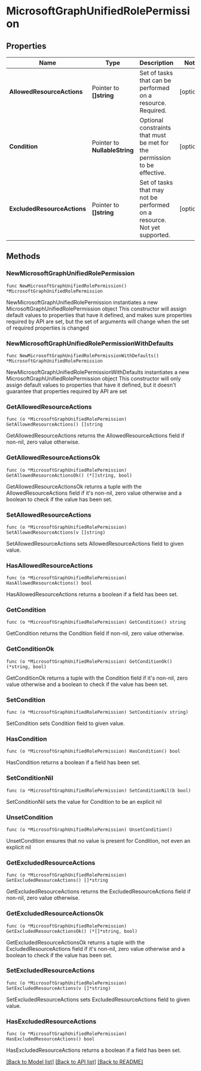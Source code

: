 # MicrosoftGraphUnifiedRolePermission

## Properties

Name | Type | Description | Notes
------------ | ------------- | ------------- | -------------
**AllowedResourceActions** | Pointer to **[]string** | Set of tasks that can be performed on a resource. Required. | [optional] 
**Condition** | Pointer to **NullableString** | Optional constraints that must be met for the permission to be effective. | [optional] 
**ExcludedResourceActions** | Pointer to **[]string** | Set of tasks that may not be performed on a resource. Not yet supported. | [optional] 

## Methods

### NewMicrosoftGraphUnifiedRolePermission

`func NewMicrosoftGraphUnifiedRolePermission() *MicrosoftGraphUnifiedRolePermission`

NewMicrosoftGraphUnifiedRolePermission instantiates a new MicrosoftGraphUnifiedRolePermission object
This constructor will assign default values to properties that have it defined,
and makes sure properties required by API are set, but the set of arguments
will change when the set of required properties is changed

### NewMicrosoftGraphUnifiedRolePermissionWithDefaults

`func NewMicrosoftGraphUnifiedRolePermissionWithDefaults() *MicrosoftGraphUnifiedRolePermission`

NewMicrosoftGraphUnifiedRolePermissionWithDefaults instantiates a new MicrosoftGraphUnifiedRolePermission object
This constructor will only assign default values to properties that have it defined,
but it doesn't guarantee that properties required by API are set

### GetAllowedResourceActions

`func (o *MicrosoftGraphUnifiedRolePermission) GetAllowedResourceActions() []string`

GetAllowedResourceActions returns the AllowedResourceActions field if non-nil, zero value otherwise.

### GetAllowedResourceActionsOk

`func (o *MicrosoftGraphUnifiedRolePermission) GetAllowedResourceActionsOk() (*[]string, bool)`

GetAllowedResourceActionsOk returns a tuple with the AllowedResourceActions field if it's non-nil, zero value otherwise
and a boolean to check if the value has been set.

### SetAllowedResourceActions

`func (o *MicrosoftGraphUnifiedRolePermission) SetAllowedResourceActions(v []string)`

SetAllowedResourceActions sets AllowedResourceActions field to given value.

### HasAllowedResourceActions

`func (o *MicrosoftGraphUnifiedRolePermission) HasAllowedResourceActions() bool`

HasAllowedResourceActions returns a boolean if a field has been set.

### GetCondition

`func (o *MicrosoftGraphUnifiedRolePermission) GetCondition() string`

GetCondition returns the Condition field if non-nil, zero value otherwise.

### GetConditionOk

`func (o *MicrosoftGraphUnifiedRolePermission) GetConditionOk() (*string, bool)`

GetConditionOk returns a tuple with the Condition field if it's non-nil, zero value otherwise
and a boolean to check if the value has been set.

### SetCondition

`func (o *MicrosoftGraphUnifiedRolePermission) SetCondition(v string)`

SetCondition sets Condition field to given value.

### HasCondition

`func (o *MicrosoftGraphUnifiedRolePermission) HasCondition() bool`

HasCondition returns a boolean if a field has been set.

### SetConditionNil

`func (o *MicrosoftGraphUnifiedRolePermission) SetConditionNil(b bool)`

 SetConditionNil sets the value for Condition to be an explicit nil

### UnsetCondition
`func (o *MicrosoftGraphUnifiedRolePermission) UnsetCondition()`

UnsetCondition ensures that no value is present for Condition, not even an explicit nil
### GetExcludedResourceActions

`func (o *MicrosoftGraphUnifiedRolePermission) GetExcludedResourceActions() []*string`

GetExcludedResourceActions returns the ExcludedResourceActions field if non-nil, zero value otherwise.

### GetExcludedResourceActionsOk

`func (o *MicrosoftGraphUnifiedRolePermission) GetExcludedResourceActionsOk() (*[]*string, bool)`

GetExcludedResourceActionsOk returns a tuple with the ExcludedResourceActions field if it's non-nil, zero value otherwise
and a boolean to check if the value has been set.

### SetExcludedResourceActions

`func (o *MicrosoftGraphUnifiedRolePermission) SetExcludedResourceActions(v []*string)`

SetExcludedResourceActions sets ExcludedResourceActions field to given value.

### HasExcludedResourceActions

`func (o *MicrosoftGraphUnifiedRolePermission) HasExcludedResourceActions() bool`

HasExcludedResourceActions returns a boolean if a field has been set.


[[Back to Model list]](../README.md#documentation-for-models) [[Back to API list]](../README.md#documentation-for-api-endpoints) [[Back to README]](../README.md)


